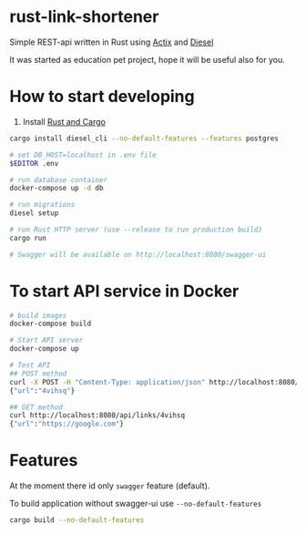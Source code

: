 # rust-link-shortener
Simple REST-api written in Rust using [Actix](https://actix.rs) and [Diesel](https://diesel.rs)

It was started as education pet project, hope it will be useful also for you.


# How to start developing

1. Install [Rust and Cargo](https://doc.rust-lang.org/cargo/getting-started/installation.html)

```bash
cargo install diesel_cli --no-default-features --features postgres

# set DB_HOST=localhost in .env file
$EDITOR .env

# run database container
docker-compose up -d db

# run migrations
diesel setup

# run Rust HTTP server (use --release to run production build)
cargo run

# Swagger will be available on http://localhost:8080/swagger-ui
```

# To start API service in Docker

```bash
# build images
docker-compose build

# Start API server
docker-compose up

# Test API
## POST method
curl -X POST -H "Content-Type: application/json" http://localhost:8080/api/links -d '{"url": "https://google.com"}'
{"url":"4vihsq"}

## GET method
curl http://localhost:8080/api/links/4vihsq
{"url":"https://google.com"}
```

# Features

At the moment there id only `swagger` feature (default).

To build application without swagger-ui use `--no-default-features`

```bash
cargo build --no-default-features
```